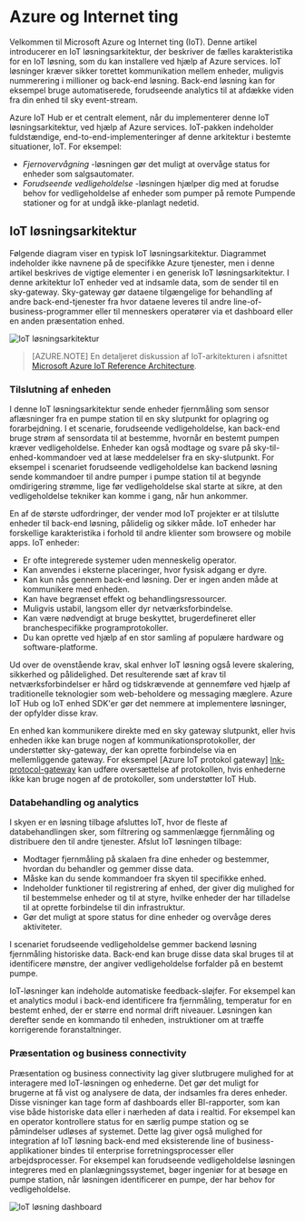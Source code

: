 
# <a name="azure-and-internet-of-things"></a>Azure og Internet ting

Velkommen til Microsoft Azure og Internet ting (IoT). Denne artikel introducerer en IoT løsningsarkitektur, der beskriver de fælles karakteristika for en IoT løsning, som du kan installere ved hjælp af Azure services. IoT løsninger kræver sikker torettet kommunikation mellem enheder, muligvis nummerering i millioner og back-end løsning. Back-end løsning kan for eksempel bruge automatiserede, forudseende analytics til at afdække viden fra din enhed til sky event-stream.

Azure IoT Hub er et centralt element, når du implementerer denne IoT løsningsarkitektur, ved hjælp af Azure services. IoT-pakken indeholder fuldstændige, end-to-end-implementeringer af denne arkitektur i bestemte situationer, IoT. For eksempel: 

- *Fjernovervågning* -løsningen gør det muligt at overvåge status for enheder som salgsautomater. 
- *Forudseende vedligeholdelse* -løsningen hjælper dig med at forudse behov for vedligeholdelse af enheder som pumper på remote Pumpende stationer og for at undgå ikke-planlagt nedetid.

## <a name="iot-solution-architecture"></a>IoT løsningsarkitektur

Følgende diagram viser en typisk IoT løsningsarkitektur. Diagrammet indeholder ikke navnene på de specifikke Azure tjenester, men i denne artikel beskrives de vigtige elementer i en generisk IoT løsningsarkitektur. I denne arkitektur IoT enheder ved at indsamle data, som de sender til en sky-gateway. Sky-gateway gør dataene tilgængelige for behandling af andre back-end-tjenester fra hvor dataene leveres til andre line-of-business-programmer eller til menneskers operatører via et dashboard eller en anden præsentation enhed.

![IoT løsningsarkitektur][img-solution-architecture]

> [AZURE.NOTE] En detaljeret diskussion af IoT-arkitekturen i afsnittet [Microsoft Azure IoT Reference Architecture][lnk-refarch].

### <a name="device-connectivity"></a>Tilslutning af enheden

I denne IoT løsningsarkitektur sende enheder fjernmåling som sensor aflæsninger fra en pumpe station til en sky slutpunkt for oplagring og forarbejdning. I et scenarie, forudseende vedligeholdelse, kan back-end bruge strøm af sensordata til at bestemme, hvornår en bestemt pumpen kræver vedligeholdelse. Enheder kan også modtage og svare på sky-til-enhed-kommandoer ved at læse meddelelser fra en sky-slutpunkt. For eksempel i scenariet forudseende vedligeholdelse kan backend løsning sende kommandoer til andre pumper i pumpe station til at begynde omdirigering strømme, lige før vedligeholdelse skal starte at sikre, at den vedligeholdelse tekniker kan komme i gang, når hun ankommer.

En af de største udfordringer, der vender mod IoT projekter er at tilslutte enheder til back-end løsning, pålidelig og sikker måde. IoT enheder har forskellige karakteristika i forhold til andre klienter som browsere og mobile apps. IoT enheder:

- Er ofte integrerede systemer uden menneskelig operator.
- Kan anvendes i eksterne placeringer, hvor fysisk adgang er dyre.
- Kan kun nås gennem back-end løsning. Der er ingen anden måde at kommunikere med enheden.
- Kan have begrænset effekt og behandlingsressourcer.
- Muligvis ustabil, langsom eller dyr netværksforbindelse.
- Kan være nødvendigt at bruge beskyttet, brugerdefineret eller branchespecifikke programprotokoller.
- Du kan oprette ved hjælp af en stor samling af populære hardware og software-platforme.

Ud over de ovenstående krav, skal enhver IoT løsning også levere skalering, sikkerhed og pålidelighed. Det resulterende sæt af krav til netværksforbindelser er hård og tidskrævende at gennemføre ved hjælp af traditionelle teknologier som web-beholdere og messaging mæglere. Azure IoT Hub og IoT enhed SDK'er gør det nemmere at implementere løsninger, der opfylder disse krav.

En enhed kan kommunikere direkte med en sky gateway slutpunkt, eller hvis enheden ikke kan bruge nogen af kommunikationsprotokoller, der understøtter sky-gateway, der kan oprette forbindelse via en mellemliggende gateway. For eksempel [Azure IoT protokol gateway] [ lnk-protocol-gateway] kan udføre oversættelse af protokollen, hvis enhederne ikke kan bruge nogen af de protokoller, som understøtter IoT Hub.

### <a name="data-processing-and-analytics"></a>Databehandling og analytics

I skyen er en løsning tilbage afsluttes IoT, hvor de fleste af databehandlingen sker, som filtrering og sammenlægge fjernmåling og distribuere den til andre tjenester. Afslut IoT løsningen tilbage:

- Modtager fjernmåling på skalaen fra dine enheder og bestemmer, hvordan du behandler og gemmer disse data. 
- Måske kan du sende kommandoer fra skyen til specifikke enhed.
- Indeholder funktioner til registrering af enhed, der giver dig mulighed for til bestemmelse enheder og til at styre, hvilke enheder der har tilladelse til at oprette forbindelse til din infrastruktur.
- Gør det muligt at spore status for dine enheder og overvåge deres aktiviteter.

I scenariet forudseende vedligeholdelse gemmer backend løsning fjernmåling historiske data. Back-end kan bruge disse data skal bruges til at identificere mønstre, der angiver vedligeholdelse forfalder på en bestemt pumpe.

IoT-løsninger kan indeholde automatiske feedback-sløjfer. For eksempel kan et analytics modul i back-end identificere fra fjernmåling, temperatur for en bestemt enhed, der er større end normal drift niveauer. Løsningen kan derefter sende en kommando til enheden, instruktioner om at træffe korrigerende foranstaltninger.

### <a name="presentation-and-business-connectivity"></a>Præsentation og business connectivity

Præsentation og business connectivity lag giver slutbrugere mulighed for at interagere med IoT-løsningen og enhederne. Det gør det muligt for brugerne at få vist og analysere de data, der indsamles fra deres enheder. Disse visninger kan tage form af dashboards eller BI-rapporter, som kan vise både historiske data eller i nærheden af data i realtid. For eksempel kan en operator kontrollere status for en særlig pumpe station og se påmindelser udløses af systemet. Dette lag giver også mulighed for integration af IoT løsning back-end med eksisterende line of business-applikationer bindes til enterprise forretningsprocesser eller arbejdsprocesser. For eksempel kan forudseende vedligeholdelse løsningen integreres med en planlægningssystemet, bøger ingeniør for at besøge en pumpe station, når løsningen identificerer en pumpe, der har behov for vedligeholdelse.

![IoT løsning dashboard][img-dashboard]

[img-solution-architecture]: ./media/iot-azure-and-iot/iot-reference-architecture.png
[img-dashboard]: ./media/iot-azure-and-iot/iot-suite.png

[lnk-machinelearning]: http://azure.microsoft.com/documentation/services/machine-learning/
[Azure IoT Suite]: http://azure.microsoft.com/solutions/iot
[lnk-protocol-gateway]:  ../articles/iot-hub/iot-hub-protocol-gateway.md
[lnk-refarch]: http://download.microsoft.com/download/A/4/D/A4DAD253-BC21-41D3-B9D9-87D2AE6F0719/Microsoft_Azure_IoT_Reference_Architecture.pdf
